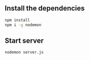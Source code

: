 ## Install the dependencies
```bash
npm install
npm i -g nodemon
```

## Start server
```bash
nodemon server.js
```